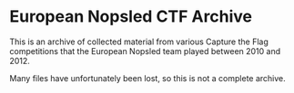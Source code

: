 # European Nopsled CTF Archive

This is an archive of collected material from various Capture the Flag competitions that the European Nopsled team played between 2010 and 2012.

Many files have unfortunately been lost, so this is not a complete archive. 